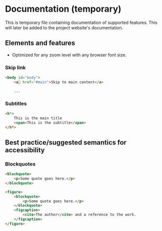 # Documentation (temporary)
This is temporary file containing documentation of supported features. This will later be added to the project website's documentation.

## Elements and features
* Optimized for any zoom level with any browser font size.

### Skip link
```html
<body id="body">
	<a href="#main">Skip to main content</a>

	...
```

### Subtitles
```html
<h*>
	This is the main title
	<span>This is the subtitle</span>
</h*>
```

## Best practice/suggested semantics for accessibility

### Blockquotes
```html
<blockquote>
	<p>Some quote goes here.</p>
</blockquote>
```

```html
<figure>
	<blockquote>
		<p>Some quote goes here.</p>
	</blockquote>
	<figcaption>
		<cite>The author</cite> and a reference to the work.
	</figcaption>
</figure>
```